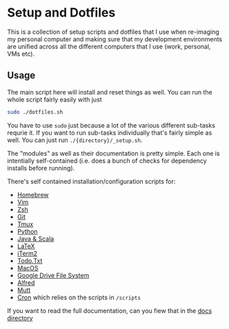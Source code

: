 # Setup and Dotfiles

This is a collection of setup scripts and dotfiles that I use when re-imaging my personal computer and making sure that my development environments are unified across all the different computers that I use (work, personal, VMs etc). 

## Usage

The main script here will install and reset things as well. You can run the whole script fairly easily with just 

```bash
sudo ./dotfiles.sh
```

You have to use `sudo` just because a lot of the various different sub-tasks requrie it. If you want to run sub-tasks individually that's fairly simple as well. You can just run `./{directory}/_setup.sh`.

The "modules" as well as their documentation is pretty simple. Each one is intentially self-contained (i.e. does a bunch of checks for dependency installs before running). 

There's self contained installation/configuration scripts for: 
* [Homebrew](./homebrew/_setup.sh)
* [Vim](./vim/_setup.sh)
* [Zsh](./zsh/_setup.sh)
* [Git](./git/_setup.sh)
* [Tmux](./tmux/_setup.sh)
* [Python](./python/_setup.sh)
* [Java & Scala](./jvm/_setup.sh)
* [LaTeX](./latex/_setup.sh)
* [iTerm2](./iterm2/_setup.sh)
* [Todo.Txt](./todo/_setup.sh)
* [MacOS](./macos/_setup.sh)
* [Google Drive File System](./google-drive/_setup.sh)
* [Alfred](./alfred/_setup.sh)
* [Mutt](./mutt/_setup.sh)
* [Cron](./cron/_setup.sh) which relies on the scripts in `/scripts`

If you want to read the full documentation, can you fiew that in the [docs directory](./docs/REAMDME.md)
